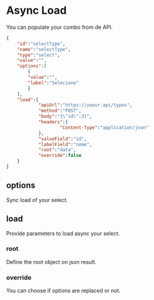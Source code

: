 # Async Load

You can populate your combo from de API.

```json
{  
    "id":"selectType",
    "name":"selectType",
    "type":"select",
    "value":"",
    "options":[  
        {  
        "value":"",
        "label":"Selecione"
        }
    ],
    "load":{  
            "apiUrl":"https://yoour.api/types",
            "method":"POST",
            "body":"{\"id\":3}",
            "headers":{
                    "Content-Type":"application/json"
            },
            "valueField":"id",
            "labelField":"nome",
            "root":"data",
            "override":false
    }
}
```

## options

Sync load of your select.

## load

Provide parameters to load async your select.

### root

Define the root object on json result.

### override

You can choose if options are replaced or not.
